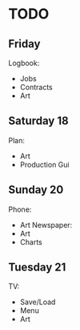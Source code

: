 # TODO

## Friday 
Logbook:
- Jobs
- Contracts
- Art

## Saturday 18
Plan:
- Art
- Production Gui

## Sunday 20
Phone:
- Art
Newspaper:
- Art
- Charts

## Tuesday 21
TV:
- Save/Load
- Menu
- Art
